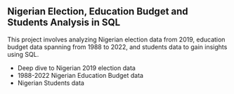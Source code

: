 ## Nigerian Election, Education Budget and Students Analysis in SQL

This project involves analyzing Nigerian election data from 2019, education budget data spanning from 1988 to 2022, and students data to gain insights using SQL.


* Deep dive to Nigerian 2019 election data
* 1988-2022 Nigerian Education Budget data
* Nigerian Students data


